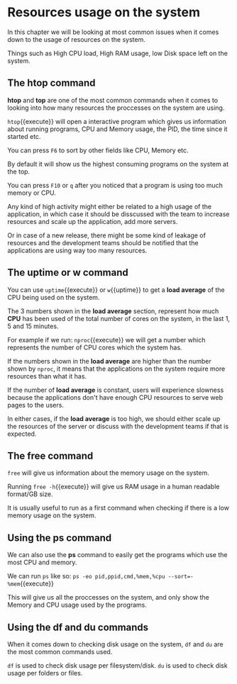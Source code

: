 # Resources usage on the system

In this chapter we will be looking at most common issues when it comes down to the usage of resources on the system.

Things such as High CPU load, High RAM usage, low Disk space left on the system.

## The **htop** command

**htop** and **top** are one of the most common commands when it comes to looking into how many resources the proccesses on the system are using.

`htop`{{execute}} will open a interactive program which gives us information about running programs, CPU and Memory usage, the PID, the time since it started etc.

You can press `F6` to sort by other fields like CPU, Memory etc. 

By default it will show us the highest consuming programs on the system at the top.

You can press `F10` or `q` after you noticed that a program is using too much memory or CPU.

Any kind of high activity might either be related to a high usage of the application, in which case it should be disscussed with the team to increase resources and scale up the application, add more servers.

Or in case of a new release, there might be some kind of leakage of resources and the development teams should be notified that the applications are using way too many resources.

## The **uptime** or **w** command

You can use `uptime`{{execute}} or `w`{{uptime}} to get a **load average** of the CPU being used on the system.

The 3 numbers shown in the **load average** section, represent how much **CPU** has been used of the total number of cores on the system, in the last 1, 5 and 15 minutes.

For example if we run: `nproc`{{execute}} we will get a number which represents the number of CPU cores which the system has.

If the numbers shown in the **load average** are higher than the number shown by `nproc`, it means that the applications on the system require more resources than what it has.

If the number of **load average** is constant, users will experience slowness because the applications don't have enough CPU resources to serve web pages to the users.

In either cases, if the **load average** is too high, we should either scale up the resources of the server or discuss with the development teams if that is expected.

## The **free** command

`free` will give us information about the memory usage on the system.

Running `free -h`{{execute}} will give us RAM usage in a human readable format/GB size.

It is usually useful to run as a first command when checking if there is a low memory usage on the system.

## Using the **ps** command

We can also use the **ps** command to easily get the programs which use the most CPU and memory.

We can run `ps` like so: `ps -eo pid,ppid,cmd,%mem,%cpu --sort=-%mem`{{execute}}

This will give us all the proccesses on the system, and only show the Memory and CPU usage used by the programs.

## Using the **df** and **du** commands

When it comes down to checking disk usage on the system, `df` and `du` are the most common commands used.

`df` is used to check disk usage per filesystem/disk.
`du` is used to check disk usage per folders or files.